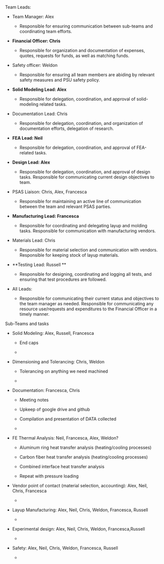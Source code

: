 Team Leads:

-   Team Manager: Alex

    -   Responsible for ensuring communication between sub-teams and coordinating team efforts.

-   **Financial Officer: Chris**

    -   Responsible for organization and documentation of expenses, quotes, requests for funds, as well as matching funds.

-   Safety officer: Weldon

    -   Responsible for ensuring all team members are abiding by relevant safety measures and PSU safety policy.

-   **Solid Modeling Lead: Alex**

    -   Responsible for delegation, coordination, and approval of solid-modeling related tasks.

-   Documentation Lead: Chris

    -   Responsible for delegation, coordination, and organization of documentation efforts, delegation of research.

-   **FEA Lead: Neil**

    -   Responsible for delegation, coordination, and approval of FEA-related tasks.

-   **Design Lead: Alex**

    -   Responsible for delegation, coordination, and approval of design tasks. Responsible for communicating current design objectives to team.

-   PSAS Liaison: Chris, Alex, Francesca

    -   Responsible for maintaining an active line of communication between the team and relevant PSAS parties.

-   **Manufacturing Lead: Francesca**

    -   Responsible for coordinating and delegating layup and molding tasks. Responsible for communication with manufacturing vendors.

-   Materials Lead: Chris

    -   Responsible for material selection and communication with vendors. Responsible for keeping stock of layup materials.

-   **Testing Lead: Russell **

    -   Responsible for designing, coordinating and logging all tests, and ensuring that test procedures are followed.

-   All Leads:

    -   Responsible for communicating their current status and objectives to the team manager as needed. Responsible for communicating any resource use/requests and expenditures to the Financial Officer in a timely manner.

Sub-Teams and tasks

-   Solid Modeling: Alex, Russell, Francesca

    -   End caps

    -   

<!-- -->

-   Dimensioning and Tolerancing: Chris, Weldon

    -   Tolerancing on anything we need machined

    -   

-   Documentation: Francesca, Chris

    -   Meeting notes

    -   Upkeep of google drive and github

    -   Compilation and presentation of DATA collected

    -   

-   FE Thermal Analysis: Neil, Francesca, Alex, Weldon?

    -   Aluminum ring heat transfer analysis (heating/cooling processes)

    -   Carbon fiber heat transfer analysis (heating/cooling processes)

    -   Combined interface heat transfer analysis

    -   Repeat with pressure loading

-   Vendor point of contact (material selection, accounting): Alex, Neil, Chris, Francesca

    -   

-   Layup Manufacturing: Alex, Neil, Chris, Weldon, Francesca, Russell

    -   

-   Experimental design: ​Alex,​ ​Neil,​ ​Chris,​ ​Weldon,​ ​Francesca,​ ​Russell

    -   

-   Safety: Alex, Neil, Chris, Weldon, Francesca, Russell

    -   


